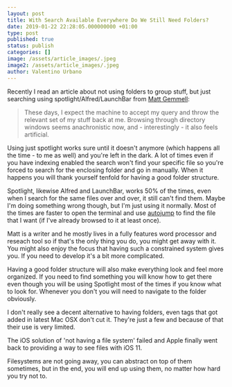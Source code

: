 ```yaml
---
layout: post
title: With Search Available Everywhere Do We Still Need Folders?
date: 2019-01-22 22:28:05.000000000 +01:00
type: post
published: true
status: publish
categories: []
image: /assets/article_images/.jpeg
image2: /assets/article_images/.jpeg
author: Valentino Urbano
---
```


Recently I read an article about not using folders to group stuff, but just searching using spotlight/Alfred/LaunchBar from [Matt Gemmell](http://tracking.feedpress.it/link/8790/492928):

> These days, I expect the machine to accept my query and throw the relevant set of my stuff back at me. Browsing through directory windows seems anachronistic now, and - interestingly - it also feels artificial.

Using just spotlight works sure until it doesn't anymore (which happens all the time - to me as well) and you're left in the dark. A lot of times even if you have indexing enabled the search won't find your specific file so you're forced to search for the enclosing folder and go in manually. When it happens you will thank yourself tenfold for having a good folder structure.

Spotlight, likewise Alfred and LaunchBar, works 50% of the times, even when I search for the same files over and over, it still can't find them. Maybe I'm doing something wrong though, but I'm just using it normally. Most of the times are faster to open the terminal and use [autojump][1] to find the file that I want (if I've already browsed to it at least once).

Matt is a writer and he mostly lives in a fully features word processor and reseach tool so if that's the only thing you do, you might get away with it. You might also enjoy the focus that having such a constrained system gives you. If you need to develop it's a bit more complicated.

Having a good folder structure will also make everything look and feel more organized. If you need to find something you will know how to get there even though you will be using Spotlight most of the times if you know what to look for. Whenever you don't you will need to navigate to the folder obviously.

I don't really see a decent alternative to having folders, even tags that got added in latest Mac OSX don't cut it. They're just a few and because of that their use is very limited.

The iOS solution of 'not having a file system' failed and Apple finally went back to providing a way to see files with iOS 11.

Filesystems are not going away, you can abstract on top of them sometimes, but in the end, you will end up using them, no matter how hard you try not to.

[1]: https://github.com/wting/autojump
